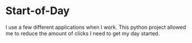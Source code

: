 # Start-of-Day
I use a few different applications when I work. This python project allowed me to reduce the amount of clicks I need to get my day started. 
